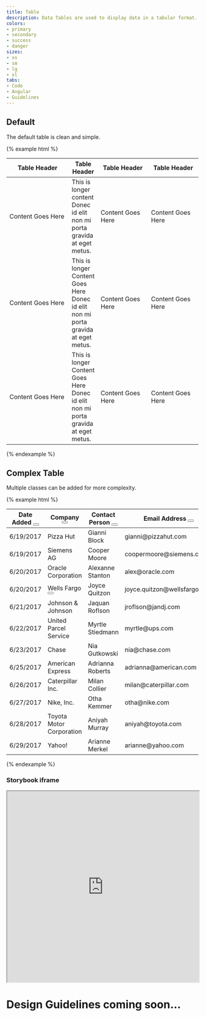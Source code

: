 ```yaml
---
title: Table
description: Data Tables are used to display data in a tabular format.
colors:
- primary
- secondary
- success
- danger
sizes:
- xs
- sm
- lg
- xl
tabs:
- Code 
- Angular
- Guidelines
---
```



<!-- Start Cupcake Code Tab -->
<div id="code" class="docs-tabs-content" markdown="1">

## Default
The default table is clean and simple.

{% example html %}
<table class="c-table">
  <thead>
    <tr>
      <th width="200">Table Header</th>
      <th>Table Header</th>
      <th width="150">Table Header</th>
      <th width="150">Table Header</th>
    </tr>
  </thead>
  <tbody>
    <tr>
      <td>Content Goes Here</td>
      <td>This is longer content Donec id elit non mi porta gravida at eget metus.</td>
      <td>Content Goes Here</td>
      <td>Content Goes Here</td>
    </tr>
    <tr>
      <td>Content Goes Here</td>
      <td>This is longer Content Goes Here Donec id elit non mi porta gravida at eget metus.</td>
      <td>Content Goes Here</td>
      <td>Content Goes Here</td>
    </tr>
    <tr>
      <td>Content Goes Here</td>
      <td>This is longer Content Goes Here Donec id elit non mi porta gravida at eget metus.</td>
      <td>Content Goes Here</td>
      <td>Content Goes Here</td>
    </tr>
  </tbody>
</table>
{% endexample %}

## Complex Table

Multiple classes can be added for more complexity.

{% example html %}
<table class="c-table c-table-transparent c-table-border-horizontal c-table-hover">
  <thead>
    <tr>
      <th>
        Date Added
        <button class="c-btn c-btn-default c-btn-sm c-btn-table-icon c-pull-right">
          <i class="fa fa-search"></i>
        </button>
      </th>
      <th>
        Company
        <button class="c-btn c-btn-default c-btn-sm c-btn-table-icon c-pull-right">
          <i class="fa fa-search"></i>
        </button>
      </th>
      <th>
        Contact Person
        <button class="c-btn c-btn-default c-btn-sm c-btn-table-icon c-pull-right">
          <i class="fa fa-search"></i>
        </button>
      </th>
      <th>
        Email Address
        <button class="c-btn c-btn-default c-btn-sm c-btn-table-icon c-pull-right">
          <i class="fa fa-search"></i>
        </button>
      </th>
      <th>
        Profile
        <button class="c-btn c-btn-default c-btn-sm c-btn-table-icon c-pull-right">
          <i class="fa fa-search"></i>
        </button>
      </th>
      <th>
        Contact
        <button class="c-btn c-btn-default c-btn-sm c-btn-table-icon c-pull-right">
          <i class="fa fa-search"></i>
        </button>
      </th>
    </tr>
  </thead>
  <tbody>
    <tr>
      <td>6/19/2017</td>
      <td>Pizza Hut</td>
      <td>Gianni Block</td>
      <td>gianni@pizzahut.com</td>
      <td>
        <button class="c-btn c-btn-primary c-btn-sm">Profile</button>
      </td>
      <td>
        <button class="c-btn c-btn-default c-btn-sm">Profile</button>
      </td>
    </tr>
    <tr>
      <td>6/19/2017</td>
      <td>Siemens AG</td>
      <td>Cooper Moore</td>
      <td>coopermoore@siemens.com</td>
      <td>
        <button class="c-btn c-btn-primary c-btn-sm">Profile</button>
      </td>
      <td>
        <button class="c-btn c-btn-default c-btn-sm">Profile</button>
      </td>
    </tr>
    <tr>
      <td>6/20/2017</td>
      <td>Oracle Corporation</td>
      <td>Alexanne Stanton</td>
      <td>alex@oracle.com</td>
      <td>
        <button class="c-btn c-btn-primary c-btn-sm">Profile</button>
      </td>
      <td>
        <button class="c-btn c-btn-default c-btn-sm">Profile</button>
      </td>
    </tr>
    <tr>
      <td>6/20/2017</td>
      <td>
        Wells Fargo
        <button class="c-btn c-btn-default c-btn-sm c-btn-table-icon c-pull-right">
          <i class="fa fa-ellipsis-h"></i>
        </button>
      </td>
      <td>Joyce Quitzon</td>
      <td>joyce.quitzon@wellsfargo.com</td>
      <td>
        <button class="c-btn c-btn-primary c-btn-sm">Profile</button>
      </td>
      <td>
        <button class="c-btn c-btn-default c-btn-sm">Profile</button>
      </td>
    </tr>
    <tr>
      <td>6/21/2017</td>
      <td>Johnson &amp; Johnson</td>
      <td>Jaquan Roflson</td>
      <td>jroflson@jandj.com</td>
      <td>
        <button class="c-btn c-btn-primary c-btn-sm">Profile</button>
      </td>
      <td>
        <button class="c-btn c-btn-default c-btn-sm">Profile</button>
      </td>
    </tr>
    <tr>
      <td>6/22/2017</td>
      <td>United Parcel Service</td>
      <td>Myrtle Stiedmann</td>
      <td>myrtle@ups.com</td>
      <td>
        <button class="c-btn c-btn-primary c-btn-sm">Profile</button>
      </td>
      <td>
        <button class="c-btn c-btn-default c-btn-sm">Profile</button>
      </td>
    </tr>
    <tr>
      <td>6/23/2017</td>
      <td>Chase</td>
      <td>Nia Gutkowski</td>
      <td>nia@chase.com</td>
      <td>
        <button class="c-btn c-btn-primary c-btn-sm">Profile</button>
      </td>
      <td>
        <button class="c-btn c-btn-default c-btn-sm">Profile</button>
      </td>
    </tr>
    <tr>
      <td>6/25/2017</td>
      <td>American Express</td>
      <td>Adrianna Roberts</td>
      <td>adrianna@american.com</td>
      <td>
        <button class="c-btn c-btn-primary c-btn-sm">Profile</button>
      </td>
      <td>
        <button class="c-btn c-btn-default c-btn-sm">Profile</button>
      </td>
    </tr>
    <tr>
      <td>6/26/2017</td>
      <td>Caterpillar Inc.</td>
      <td>Milan Collier</td>
      <td>milan@caterpillar.com</td>
      <td>
        <button class="c-btn c-btn-primary c-btn-sm">Profile</button>
      </td>
      <td>
        <button class="c-btn c-btn-default c-btn-sm">Profile</button>
      </td>
    </tr>
    <tr>
      <td>6/27/2017</td>
      <td>Nike, Inc.</td>
      <td>Otha Kemmer</td>
      <td>otha@nike.com</td>
      <td>
        <button class="c-btn c-btn-primary c-btn-sm">Profile</button>
      </td>
      <td>
        <button class="c-btn c-btn-default c-btn-sm">Profile</button>
      </td>
    </tr>
    <tr>
      <td>6/28/2017</td>
      <td>Toyota Motor Corporation</td>
      <td>Aniyah Murray</td>
      <td>aniyah@toyota.com</td>
      <td>
        <button class="c-btn c-btn-primary c-btn-sm">Profile</button>
      </td>
      <td>
        <button class="c-btn c-btn-default c-btn-sm">Profile</button>
      </td>
    </tr>
    <tr>
      <td>6/29/2017</td>
      <td>Yahoo!</td>
      <td>Arianne Merkel</td>
      <td>arianne@yahoo.com</td>
      <td>
        <button class="c-btn c-btn-primary c-btn-sm">Profile</button>
      </td>
      <td>
        <button class="c-btn c-btn-default c-btn-sm">Profile</button>
      </td>
    </tr>
  </tbody>
</table>
{% endexample %}


</div>
<!-- End Cupcake Code Tab -->

<!-- Start Angular Code Tab -->
<div id="angular" class="docs-tabs-content" markdown="1">

### Storybook iframe
<iframe title="storybook" width="100%" height="500px" src="https://pages.code.ipreo.com/josh-easter/storybook-demo/?path=/story/basic-elements--avatar&full=0&addons=1&stories=0&panelRight=0&addonPanel=storybooks%2Fstorybook-addon-knobs&nav=0"></iframe>

</div>
<!-- End Angular Code Tab -->

<!-- Start Design Tab -->
<div id="guidelines" class="docs-tabs-content" markdown="1">

# Design Guidelines coming soon...


</div>
<!-- End Design Tab -->

